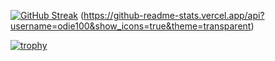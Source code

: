 [![GitHub Streak](http://github-readme-streak-stats.herokuapp.com?user=odie100&theme=onedark&hide_border=true&mode=weekly)](https://git.io/streak-stats) (https://github-readme-stats.vercel.app/api?username=odie100&show_icons=true&theme=transparent)

[![trophy](https://github-profile-trophy.vercel.app/?username=odie100&theme=onedark)](https://github.com/ryo-ma/github-profile-trophy)
